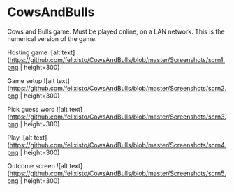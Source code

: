# CowsAndBulls
Cows and Bulls game. Must be played online, on a LAN network. This is the numerical version of the game.

Hosting game
![alt text](https://github.com/felixisto/CowsAndBulls/blob/master/Screenshots/scrn1.png | height=300)

Game setup
![alt text](https://github.com/felixisto/CowsAndBulls/blob/master/Screenshots/scrn2.png | height=300)

Pick guess word
![alt text](https://github.com/felixisto/CowsAndBulls/blob/master/Screenshots/scrn3.png | height=300)

Play
![alt text](https://github.com/felixisto/CowsAndBulls/blob/master/Screenshots/scrn4.png | height=300)

Outcome screen
![alt text](https://github.com/felixisto/CowsAndBulls/blob/master/Screenshots/scrn5.png | height=300)

